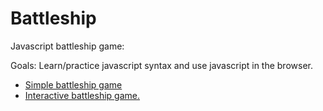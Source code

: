 # Battleship
Javascript battleship game: 

Goals: Learn/practice javascript syntax and use javascript in the browser. 


  * [Simple battleship game](https://github.com/BMariscal/battleship/tree/master/basic_battleship)
   * [Interactive battleship game.](https://bmariscal.github.io/battleship/)
  
